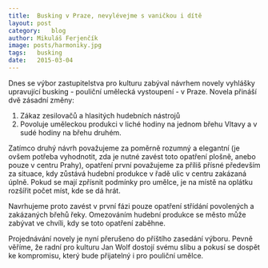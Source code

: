 ```yaml
---
title:	Busking v Praze, nevylévejme s vaničkou i dítě
layout:	post
category:	blog
author:	Mikuláš Ferjenčík
image: posts/harmoniky.jpg
tags:	busking
date:	2015-03-04
---
```


Dnes se výbor zastupitelstva pro kulturu zabýval návrhem novely vyhlášky upravující busking - pouliční umělecká vystoupení - v Praze. Novela přináší dvě zásadní změny:

1. Zákaz zesilovačů a hlasitých hudebních nástrojů
2. Povoluje uměleckou produkci v liché hodiny na jednom břehu Vltavy a v sudé hodiny na břehu druhém. 

Zatímco druhý návrh považujeme za poměrně rozumný a elegantní (je ovšem potřeba vyhodnotit, zda je nutné zavést toto opatření plošně, anebo pouze v centru Prahy), opatření první považujeme za příliš přísné především za situace, kdy zůstává hudební produkce v řadě ulic v centru zakázaná úplně. Pokud se mají zpřísnit podmínky pro umělce, je na místě na oplátku rozšířit počet míst, kde se dá hrát. 

Navrhujeme proto zavést v první fázi pouze opatření střídání povolených a zakázaných břehů řeky. Omezováním hudební produkce se město může zabývat ve chvíli, kdy se toto opatření zaběhne. 

Projednávání novely je nyní přerušeno do příštího zasedání výboru. Pevně věříme, že radní pro kulturu Jan Wolf dostojí svému slibu a pokusí se dospět ke kompromisu, který bude přijatelný i pro pouliční umělce. 


